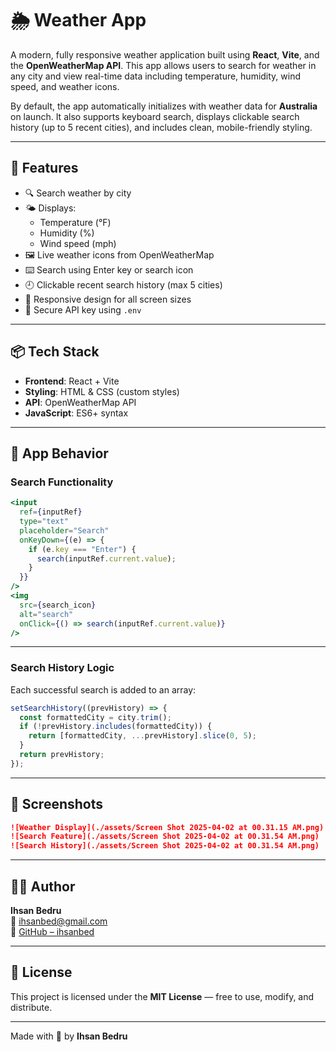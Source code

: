 # 🌦️ Weather App

A modern, fully responsive weather application built using **React**, **Vite**, and the **OpenWeatherMap API**. This app allows users to search for weather in any city and view real-time data including temperature, humidity, wind speed, and weather icons. 

By default, the app automatically initializes with weather data for **Australia** on launch. It also supports keyboard search, displays clickable search history (up to 5 recent cities), and includes clean, mobile-friendly styling.

---

## 🚀 Features

- 🔍 Search weather by city
- 🌤️ Displays:
  - Temperature (°F)
  - Humidity (%)
  - Wind speed (mph)
- 🖼️ Live weather icons from OpenWeatherMap
- ⌨️ Search using Enter key or search icon
- 🕘 Clickable recent search history (max 5 cities)
- 📱 Responsive design for all screen sizes
- 🔐 Secure API key using `.env`

---

## 📦 Tech Stack

- **Frontend**: React + Vite
- **Styling**: HTML & CSS (custom styles)
- **API**: OpenWeatherMap API
- **JavaScript**: ES6+ syntax

---

## 🧠 App Behavior

### Search Functionality

```jsx
<input
  ref={inputRef}
  type="text"
  placeholder="Search"
  onKeyDown={(e) => {
    if (e.key === "Enter") {
      search(inputRef.current.value);
    }
  }}
/>
<img
  src={search_icon}
  alt="search"
  onClick={() => search(inputRef.current.value)}
/>
```

---

### Search History Logic

Each successful search is added to an array:

```js
setSearchHistory((prevHistory) => {
  const formattedCity = city.trim();
  if (!prevHistory.includes(formattedCity)) {
    return [formattedCity, ...prevHistory].slice(0, 5);
  }
  return prevHistory;
});
```

---

## 📸 Screenshots

```markdown
![Weather Display](./assets/Screen Shot 2025-04-02 at 00.31.15 AM.png)
![Search Feature](./assets/Screen Shot 2025-04-02 at 00.31.54 AM.png)
![Search History](./assets/Screen Shot 2025-04-02 at 00.31.54 AM.png)
```

---

## 🙋‍♂️ Author

**Ihsan Bedru**  
📧 ihsanbed@gmail.com  
🐙 [GitHub – ihsanbed](https://github.com/ihsanbed)

---

## 📄 License

This project is licensed under the **MIT License** — free to use, modify, and distribute.

---

Made with 💙 by **Ihsan Bedru**
